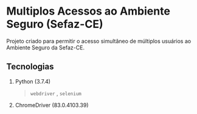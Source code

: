 # Multiplos Acessos ao Ambiente Seguro (Sefaz-CE)
Projeto criado para permitir o acesso simultâneo de múltiplos usuários ao Ambiente Seguro da Sefaz-CE.

## Tecnologias
1. Python (3.7.4)
   > `webdriver` , `selenium`
   
3. ChromeDriver (83.0.4103.39)



